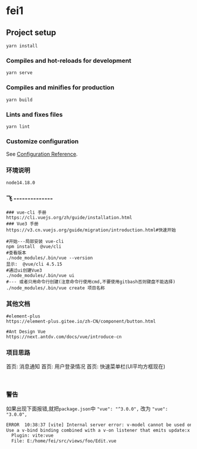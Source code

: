# fei1

## Project setup
```
yarn install
```

### Compiles and hot-reloads for development
```
yarn serve
```

### Compiles and minifies for production
```
yarn build
```

### Lints and fixes files
```
yarn lint
```

### Customize configuration
See [Configuration Reference](https://cli.vuejs.org/config/).

### 环境说明
```wiki
node14.18.0
```

### 飞 --------------
```shell
### vue-cli 手册
https://cli.vuejs.org/zh/guide/installation.html
### Vue3 手册
https://v3.cn.vuejs.org/guide/migration/introduction.html#快速开始

#开始---局部安装 vue-cli
npm install  @vue/cli
#查看版本
./node_modules/.bin/vue --version
显示:  @vue/cli 4.5.15
#通过ui创建Vue3
./node_modules/.bin/vue ui
#--- 或者只用命令行创建(注意命令行使用cmd,不要使用gitbash否则键盘不能选择)
./node_modules/.bin/vue create 项目名称

```
### 其他文档
```wiki
#element-plus
https://element-plus.gitee.io/zh-CN/component/button.html

#Ant Design Vue
https://next.antdv.com/docs/vue/introduce-cn

```

### 项目思路
首页:  消息通知
首页:  用户登录情况
首页:  快速菜单栏(UI平均方框现在)

​    

### 警告

如果出现下面报错,就把`package.json`中 `"vue": "^3.0.0",` 改为 `"vue": "3.0.0",`

```html
ERROR  10:38:37 [vite] Internal server error: v-model cannot be used on a prop, because local prop bindings are not writable.
Use a v-bind binding combined with a v-on listener that emits update:x event instead.
  Plugin: vite:vue
  File: E:/home/fei/src/views/foo/Edit.vue
```


